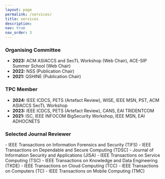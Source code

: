 ```yaml
---
layout: page
permalink: /services/
title: services
description:
nav: true
nav_order: 3
---
```


<h3>Organising Committee</h3>

- **2023:** ACM ASIACCS and SecTL Workshop (Web Chair), ACE-SIP Summer School (Web Chair)
- **2022:**  NSS (Publication Chair)
- **2021:**  QSHINE (Publication Chair)

<h3>TPC Member</h3>

- **2024:** IEEE ICDCS, PETS (Artefact Review), WISE, IEEE MSN, PST, ACM ASIACCS SecTL Workshop
- **2023:** IEEE ICDCS, PETS (Artefact Review), CANS, EAI TRIDENTCOM
- **2021:** ISC, IEEE INFOCOM BigSecurity Workshop, IEEE MSN, EAI ADHOCNETS

<h3>Selected Journal Reviewer</h3>
- IEEE Transactions on Information Forensics and Security (TIFS)
- IEEE Transactions on Dependable and Secure Computing (TDSC)
- Journal of Information Security and Applications (JISA)
- IEEE Transactions on Service Computing (TSC)
- IEEE Transactions on Knowledge and Data Engineering (TKDE)
- IEEE Transactions on Cloud Computing (TCC)
- IEEE Transactions on Computers (TC)
- IEEE Transactions on Mobile Computing (TMC)
